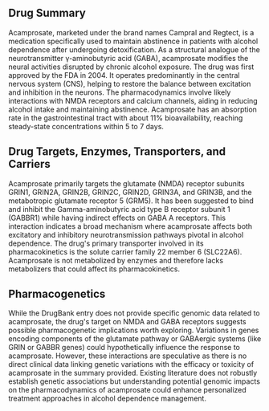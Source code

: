 ## Drug Summary
Acamprosate, marketed under the brand names Campral and Regtect, is a medication specifically used to maintain abstinence in patients with alcohol dependence after undergoing detoxification. As a structural analogue of the neurotransmitter γ-aminobutyric acid (GABA), acamprosate modifies the neural activities disrupted by chronic alcohol exposure. The drug was first approved by the FDA in 2004. It operates predominantly in the central nervous system (CNS), helping to restore the balance between excitation and inhibition in the neurons. The pharmacodynamics involve likely interactions with NMDA receptors and calcium channels, aiding in reducing alcohol intake and maintaining abstinence. Acamprosate has an absorption rate in the gastrointestinal tract with about 11% bioavailability, reaching steady-state concentrations within 5 to 7 days.

## Drug Targets, Enzymes, Transporters, and Carriers
Acamprosate primarily targets the glutamate (NMDA) receptor subunits GRIN1, GRIN2A, GRIN2B, GRIN2C, GRIN2D, GRIN3A, and GRIN3B, and the metabotropic glutamate receptor 5 (GRM5). It has been suggested to bind and inhibit the Gamma-aminobutyric acid type B receptor subunit 1 (GABBR1) while having indirect effects on GABA A receptors. This interaction indicates a broad mechanism where acamprosate affects both excitatory and inhibitory neurotransmission pathways pivotal in alcohol dependence. The drug's primary transporter involved in its pharmacokinetics is the solute carrier family 22 member 6 (SLC22A6). Acamprosate is not metabolized by enzymes and therefore lacks metabolizers that could affect its pharmacokinetics.

## Pharmacogenetics
While the DrugBank entry does not provide specific genomic data related to acamprosate, the drug's target on NMDA and GABA receptors suggests possible pharmacogenetic implications worth exploring. Variations in genes encoding components of the glutamate pathway or GABAergic systems (like GRIN or GABBR genes) could hypothetically influence the response to acamprosate. However, these interactions are speculative as there is no direct clinical data linking genetic variations with the efficacy or toxicity of acamprosate in the summary provided. Existing literature does not robustly establish genetic associations but understanding potential genomic impacts on the pharmacodynamics of acamprosate could enhance personalized treatment approaches in alcohol dependence management.